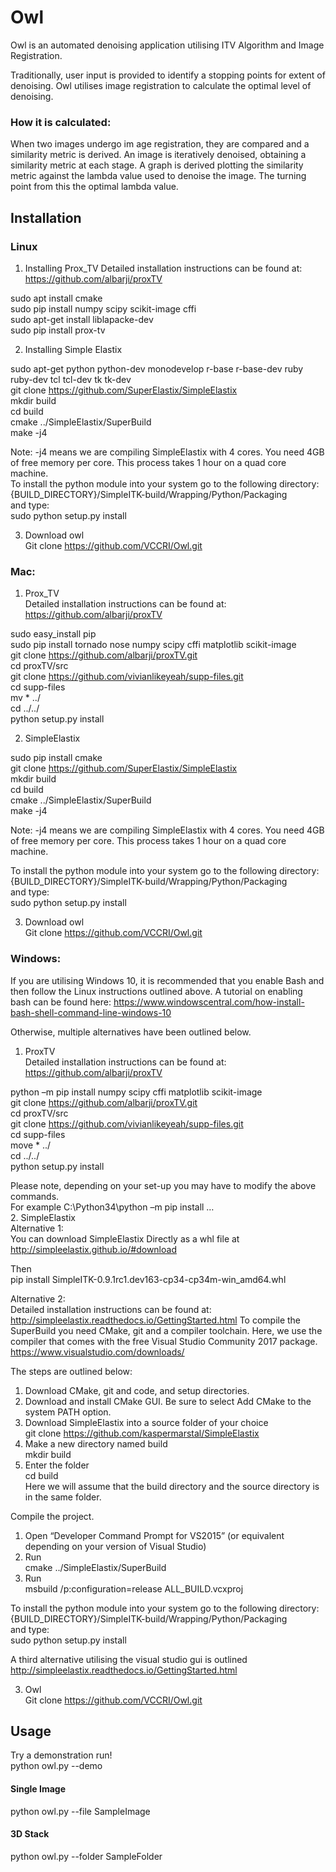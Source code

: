 
# Owl

Owl is an automated denoising application utilising ITV Algorithm and Image Registration. 
 
Traditionally, user input is provided to identify a stopping points for extent of denoising. Owl utilises image registration to calculate the optimal level of denoising.  

### How it is calculated: 

When two images undergo im age registration, they are compared and a similarity metric is derived. An image is iteratively denoised, obtaining a similarity metric at each stage. A graph is derived plotting the similarity metric against the lambda value used to denoise the image. The turning point from this the optimal lambda value. 

## Installation 
### Linux 

1.	Installing Prox_TV 
Detailed installation instructions can be found at:  https://github.com/albarji/proxTV 

sudo apt install cmake  
sudo pip install numpy scipy scikit-image cffi  
sudo apt-get install liblapacke-dev  
sudo pip install prox-tv	 

2.	Installing Simple Elastix 

sudo apt-get python python-dev monodevelop r-base r-base-dev ruby ruby-dev tcl tcl-dev tk tk-dev   
git clone https://github.com/SuperElastix/SimpleElastix   
mkdir build  
cd build  
cmake ../SimpleElastix/SuperBuild   
make -j4  

Note: -j4 means we are compiling SimpleElastix with 4 cores. You need 4GB of free memory per core. This process takes 1 hour on a quad core machine.     
To install the python module into your system go to the following directory:   
{BUILD_DIRECTORY}/SimpleITK-build/Wrapping/Python/Packaging   
and type:    
sudo python setup.py install   

3.	Download owl   
Git clone https://github.com/VCCRI/Owl.git   


### Mac:
1.	Prox_TV    
Detailed installation instructions can be found at:  https://github.com/albarji/proxTV    

sudo easy_install pip     
sudo pip install  tornado nose numpy scipy cffi matplotlib scikit-image    
git clone https://github.com/albarji/proxTV.git    
cd proxTV/src    
git clone https://github.com/vivianlikeyeah/supp-files.git   
cd supp-files   
mv * ../    
cd ../../   
python setup.py install    

2.	SimpleElastix 

sudo pip install cmake    
git clone https://github.com/SuperElastix/SimpleElastix   
mkdir build   
cd build   
cmake ../SimpleElastix/SuperBuild   
make -j4   

Note: -j4 means we are compiling SimpleElastix with 4 cores. You need 4GB of free memory per core. This process takes 1 hour on a quad core machine.    

To install the python module into your system go to the following directory:    
{BUILD_DIRECTORY}/SimpleITK-build/Wrapping/Python/Packaging    
and type:    
sudo python setup.py install    

3.	Download owl     
Git clone https://github.com/VCCRI/Owl.git    

### Windows:    

If you are utilising Windows 10, it is recommended that you enable Bash and then follow the Linux instructions outlined above. A tutorial on enabling bash can be found here: https://www.windowscentral.com/how-install-bash-shell-command-line-windows-10   

Otherwise, multiple alternatives have been outlined below.    
1.	ProxTV     
Detailed installation instructions can be found at:  https://github.com/albarji/proxTV     

python –m pip install numpy scipy cffi matplotlib scikit-image    
git clone https://github.com/albarji/proxTV.git   
cd proxTV/src    
git clone https://github.com/vivianlikeyeah/supp-files.git   
cd supp-files  
move * ../   
cd ../../  
python setup.py install   

Please note, depending on your set-up you may have to modify the above commands.   
For example C:\Python34\python –m pip install …    
2.	SimpleElastix  
Alternative 1:   
You can download SimpleElastix Directly as a whl file at   
http://simpleelastix.github.io/#download  

Then   
pip install SimpleITK-0.9.1rc1.dev163-cp34-cp34m-win_amd64.whl    

Alternative 2:  
Detailed installation instructions can be found at: http://simpleelastix.readthedocs.io/GettingStarted.html
To compile the SuperBuild you need CMake, git and a compiler toolchain. Here, we use the compiler that comes with the free Visual Studio Community 2017 package. https://www.visualstudio.com/downloads/

The steps are outlined below:   

1.	Download CMake, git and code, and setup directories.   
2.	Download and install CMake GUI. Be sure to select Add CMake to the system PATH option.   
3.	Download SimpleElastix into a source folder of your choice   
git clone https://github.com/kaspermarstal/SimpleElastix  
4.	Make a new directory named build    
mkdir build   
5.	Enter the folder     
cd build    
Here we will assume that the build directory and the source directory is in the same folder.    

Compile the project.

1.	Open “Developer Command Prompt for VS2015” (or equivalent depending on your version of Visual Studio)   
2.	Run    
cmake ../SimpleElastix/SuperBuild    
3.	Run    
msbuild /p:configuration=release ALL_BUILD.vcxproj   

To install the python module into your system go to the following directory:     
{BUILD_DIRECTORY}/SimpleITK-build/Wrapping/Python/Packaging   
and type:    
sudo python setup.py install   

A third alternative utilising the visual studio gui is outlined http://simpleelastix.readthedocs.io/GettingStarted.html   


3.	Owl   
Git clone https://github.com/VCCRI/Owl.git   


## Usage 

Try a demonstration run!  
python owl.py --demo 

#### Single Image 

python owl.py --file SampleImage  


#### 3D Stack 

python owl.py --folder SampleFolder    

